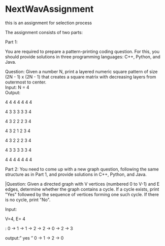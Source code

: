 # NextWavAssignment
this is an assignment for selection process


The assignment consists of two parts: 


Part 1: 

You are required to prepare a pattern-printing coding question. For this, you should provide 
solutions in three programming languages: C++, Python, and Java. 

Question: 
Given a number N, print a layered numeric square pattern of size (2N - 1) x (2N - 1) that 
creates a square matrix with decreasing layers from outermost to center.  
Input: N = 4  
Output: 

4 4 4 4 4 4 4 

4 3 3 3 3 3 4 

4 3 2 2 2 3 4 

4 3 2 1 2 3 4 

4 3 2 2 2 3 4 

4 3 3 3 3 3 4 

4 4 4 4 4 4 4 



Part 2: 
You need to come up with a new graph question, following the same structure as in Part 1, and 
provide solutions in C++, Python, and Java. 

|Question: 
	Given a directed graph with V vertices (numbered 0 to V-1) and E edges, 		determine whether the graph contains a cycle. 
 	If a cycle exists, print "Yes" followed by the sequence of vertices forming one such cycle. 
	If there is no cycle, print "No".

Input: 
 
V=4, E= 4  

: 0 -> 1 -> 1 -> 2 -> 2 -> 0 -> 2 -> 3 

output:” yes ” 
	0 -> 1 -> 2 -> 0 

